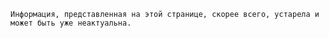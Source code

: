 ```admonish danger "Неактуально"
Информация, представленная на этой странице, скорее всего, устарела и может быть уже неактуальна.
```